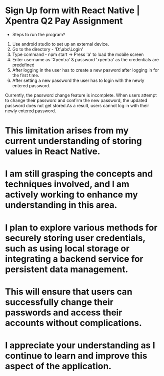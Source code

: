 # Sign Up form with React Native | Xpentra Q2 Pay Assignment

- Steps to run the program?
1. Use android studio to set up an external device.
2. Go to the directory - 'D:\abc\Login\'
3. Type command - npm start -> Press 'a' to load the mobile screen
4. Enter username as 'Xpentra' & password 'xpentra' as the credentials are predefined
5. After logging in the user has to create a new pasword after logging in for the first time.
6. After setting a new password the user has to login with the newly entered password.

Currently, the password change feature is incomplete. When users attempt to change their password and confirm the new password, 
the updated password does not get stored.As a result, users cannot log in with their newly entered password.

# This limitation arises from my current understanding of storing values in React Native. 
# I am still grasping the concepts and techniques involved, and I am actively working to enhance my understanding in this area.
# I plan to explore various methods for securely storing user credentials, such as using local storage or integrating a backend service for persistent data management. 
# This will ensure that users can successfully change their passwords and access their accounts without complications.
# I appreciate your understanding as I continue to learn and improve this aspect of the application.
